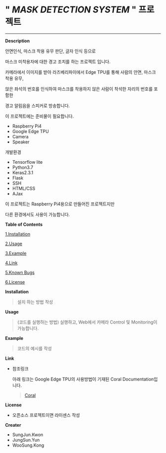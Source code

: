 # " _**MASK DETECTION SYSTEM**_ " 프로젝트

--------------------------------------



**Description** 

안면인식, 마스크 착용 유무 판단, 글자 인식 등으로

마스크 미착용자에 대한 경고 조치를 하는 프로젝트 입니다.

카메라에서 이미지를 받아 라즈베리파이에서 Edge TPU를 통해 사람의 안면, 마스크 착용 유무,

앉은 좌석의 번호를 인식하여 마스크를 착용하지 않은 사람이 착석한 자리의 번호를 포함한

경고 알림음을 스피커로 방송합니다.



이 프로젝트에는 준비물이 필요합니다.

* Raspberry Pi4
* Google Edge TPU
* Camera
* Speaker

개발환경

* Tensorflow lite
* Python3.7
* Keras2.3.1
* Flask
* SSH
* HTML/CSS
* AJax

이 프로젝트는 Raspberry Pi4용으로  만들어진 프로젝트지만

다른 환경에서도 사용이 가능합니다.



**Table of Contents**

[1.Installation](#installation)

[2.Usage](#usage)

[3.Example](#example)

[4.Link](#link)

[5.Known Bugs](#*known-Bugs*)

[6.License](#license)



**Installation**

> 설치 하는 방법 작성 



**Usage**

> (코드를 실행하는 방법) 실행하고, Web에서 카메라 Control 및 Monitoring이 가능합니다.



**Example**

> 코드의 예시를 작성



**Link**

* 참조링크

  아래 링크는 Google Edge TPU의 사용방법이 기재된 Coral Documentation입니다.

  > [Coral](#https://coral.ai/docs/)



**License**

* 오픈소스 프로젝트이면 라이센스 작성



**Creater**

* SungJun.Kwon
* JungSun.Yun
* WooSung.Kong